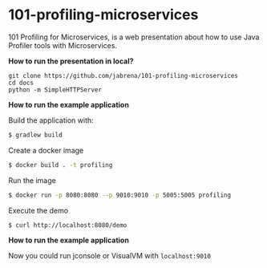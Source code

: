 # 101-profiling-microservices
101 Profiling for Microservices, is a web presentation about how to use Java Profiler tools with Microservices.

**How to run the presentation in local?**

```
git clone https://github.com/jabrena/101-profiling-microservices
cd docs
python -m SimpleHTTPServer
```

**How to run the example application**

Build the application with:

```bash
$ gradlew build
```

Create a docker image

```bash
$ docker build . -t profiling
```

Run the image

```bash
$ docker run -p 8080:8080 --p 9010:9010 -p 5005:5005 profiling
```

Execute the demo

```bash
$ curl http://localhost:8080/demo
```

**How to run the example application**

Now you could run jconsole or VisualVM with ```localhost:9010```
